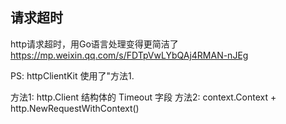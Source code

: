 ## 请求超时     
http请求超时，用Go语言处理变得更简洁了
    https://mp.weixin.qq.com/s/FDTpVwLYbQAj4RMAN-nJEg

PS: httpClientKit 使用了"方法1.

方法1: http.Client 结构体的 Timeout 字段
方法2: context.Context + http.NewRequestWithContext()


